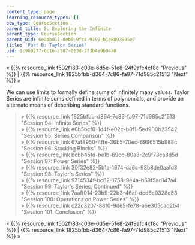 ```yaml
---
content_type: page
learning_resource_types: []
ocw_type: CourseSection
parent_title: 5. Exploring the Infinite
parent_type: CourseSection
parent_uid: 6e3abd11-deb0-9fc4-9199-b1e8893935e7
title: 'Part B: Taylor Series'
uid: 1c9b9277-6c16-c587-013d-2f3b4e9b94a0
---
```


« {{% resource_link f502f183-c03e-6d5e-51e8-24f9afc4cf8c "Previous" %}} | {{% resource_link 1825bfbb-d364-7c86-fa97-71d985c21513 "Next" %}} »

We can use limits to formally define sums of infinitely many values. Taylor Series are infinite sums defined in terms of polynomials, and provide an alternate means of describing standard functions.

> » {{% resource_link 1825bfbb-d364-7c86-fa97-71d985c21513 "Session 94: Infinite Series" %}}  
> » {{% resource_link e6b5bcf0-1d4f-e02c-b8f1-5ed900b23542 "Session 95: Series Comparison" %}}  
> » {{% resource_link 67af8950-4ffe-36b5-70ec-6996515b988c "Session 96: Stacking Blocks" %}}  
> » {{% resource_link bcbb45fd-be1b-69cc-80a8-2c9f73ca8d5d "Session 97: Power Series" %}}  
> » {{% resource_link 30f32e82-5b1a-1974-da6c-98b8de0aafd3 "Session 98: Taylor's Series" %}}  
> » {{% resource_link 9714534f-bc62-1758-9e4a-b69f5ad147a4 "Session 99: Taylor's Series, Continued" %}}  
> » {{% resource_link 7aaff014-23b9-22b3-46af-dcd6c0328e83 "Session 100: Operations on Power Series" %}}  
> » {{% resource_link c22c3207-88f0-9de5-fe78-a6e305cad2b4 "Session 101: Conclusion" %}}

« {{% resource_link f502f183-c03e-6d5e-51e8-24f9afc4cf8c "Previous" %}} | {{% resource_link 1825bfbb-d364-7c86-fa97-71d985c21513 "Next" %}} »